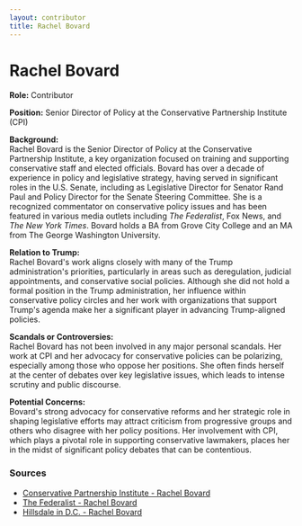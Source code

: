 ```yaml
---
layout: contributor
title: Rachel Bovard
---
```


# Rachel Bovard

**Role:** Contributor

**Position:** Senior Director of Policy at the Conservative Partnership Institute (CPI)

**Background:**  
Rachel Bovard is the Senior Director of Policy at the Conservative Partnership Institute, a key organization focused on training and supporting conservative staff and elected officials. Bovard has over a decade of experience in policy and legislative strategy, having served in significant roles in the U.S. Senate, including as Legislative Director for Senator Rand Paul and Policy Director for the Senate Steering Committee. She is a recognized commentator on conservative policy issues and has been featured in various media outlets including *The Federalist*, Fox News, and *The New York Times*. Bovard holds a BA from Grove City College and an MA from The George Washington University.

**Relation to Trump:**  
Rachel Bovard's work aligns closely with many of the Trump administration's priorities, particularly in areas such as deregulation, judicial appointments, and conservative social policies. Although she did not hold a formal position in the Trump administration, her influence within conservative policy circles and her work with organizations that support Trump's agenda make her a significant player in advancing Trump-aligned policies.

**Scandals or Controversies:**  
Rachel Bovard has not been involved in any major personal scandals. Her work at CPI and her advocacy for conservative policies can be polarizing, especially among those who oppose her positions. She often finds herself at the center of debates over key legislative issues, which leads to intense scrutiny and public discourse.

**Potential Concerns:**  
Bovard's strong advocacy for conservative reforms and her strategic role in shaping legislative efforts may attract criticism from progressive groups and others who disagree with her policy positions. Her involvement with CPI, which plays a pivotal role in supporting conservative lawmakers, places her in the midst of significant policy debates that can be contentious.

### Sources
- [Conservative Partnership Institute - Rachel Bovard](https://www.cpi.org/staff/rachel-bovard)  
- [The Federalist - Rachel Bovard](https://thefederalist.com/2020/07/20/jim-demint-and-rachel-bovard-on-the-progression-of-socialism-in-america/)  
- [Hillsdale in D.C. - Rachel Bovard](https://dc.hillsdale.edu/Profiles/Rachel-Bovard/)
